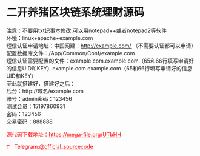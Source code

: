 # 二开养猪区块链系统理财源码

注意：不要用txt记事本修改,可以用notepad++或者notepad2等软件<br>环境：linux+apache+example.com<br>短信认证申请地址：中国网建：http://example.com/ （不需要认证都可以申请）<br>配置数据库文件：/App/Common/Conf/example.com<br>短信认证需要配置的文件：example.com.example.com（65和66行填写申请好的信息UID和KEY）example.com.example.com（65和66行填写申请好的信息UID和KEY）<br>至此就搭建好，搭建好之后：<br>后台：http://域名/example.com<br>账号：admin密码：123456<br>测试会员：15197860931<br>密码：123456<br>交易密码：888888<br>


<p style="color: red;">源代码下载地址：<a href="https://mega-file.org/UTbHH" style="color: red;">https://mega-file.org/UTbHH</a></p><p style="color: red;"><img src="https://cdn-icons-png.flaticon.com/512/2111/2111646.png" alt="Telegram Icon" style="width: 16px; vertical-align: middle; margin-right: 5px;">Telegram:<a href="https://t.me/official_sourcecode" style="color: red;">@official_sourcecode</a></p>